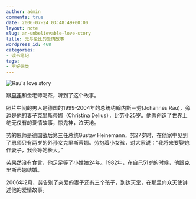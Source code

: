 ```yaml
---
author: admin
comments: true
date: 2006-07-24 03:48:49+00:00
layout: note
slug: an-unbelievable-love-story
title: 无与伦比的爱情故事
wordpress_id: 468
categories:
- 读书笔记
tags:
- 不好归类
---
```


![Rau's love story](http://static.flickr.com/76/196789449_5f457a8d6c.jpg?v=0)

跟[莫非](http://motalk.yculblog.com/)和金老师喝茶，听到了这个故事。

照片中间的男人是德国的1999-2004年的总统约翰内斯－劳(Johannes Rau)，旁边是他的妻子克里斯蒂娜（Christina Delius），比劳小25岁。他俩创造了世界上绝无仅有的爱情故事，惊鬼神，泣天地。

劳的恩师是德国战后第三任总统Gustav Heinemann，劳27岁时，在他家中见到了恩师只有两岁的外孙女克里斯蒂娜。劳抱着小女孩，对大家说：“我将来要娶她作妻子，我会等她长大。”

劳果然没有食言，他足足等了小姑娘24年。1982年，在自己51岁的时候，他跟克里斯蒂娜结婚。

2006年2月，劳告别了亲爱的妻子还有三个孩子，到达天堂，在那里向众天使讲述他的爱情故事。
